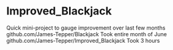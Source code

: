 # Improved_Blackjack
Quick mini-project to gauge improvement over last few months
github.com/James-Tepper/Blackjack Took entire month of June
github.com/James-Tepper/Improved_Blackjack Took 3 hours
